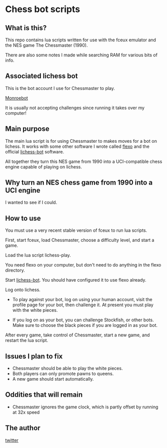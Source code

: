# Chess bot scripts

## What is this?

This repo contains lua scripts written for use with the fceux emulator
and the NES game The Chessmaster (1990).

There are also some notes I made while searching RAM for various bits
of info.

## Associated lichess bot

This is the bot account I use for Chessmaster to play. 

[Monroebot](https://lichess.org/@/Monroebot)

It is usually not accepting challenges since running it takes over my
computer!

## Main purpose

The main lua script is for using Chessmaster to makes moves for
a bot on lichess. It works with some other software I wrote called
[flexo](https://github.com/LinuxFan2718/flexo) and the official 
[lichess-bot](https://github.com/ShailChoksi/lichess-bot) software.

All together they turn this NES game from 1990 into a UCI-compatible 
chess engine capable of playing on lichess.

## Why turn an NES chess game from 1990 into a UCI engine

I wanted to see if I could.

## How to use

You must use a very recent stable version of fceux to run lua scripts.

First, start fceux, load Chessmaster, choose a difficulty level,
and start a game.

Load the lua script lichess-play.

You need flexo on your computer, but don't need to do anything
in the flexo directory.

Start [lichess-bot](https://github.com/ShailChoksi/lichess-bot).
You should have configured it to use flexo already.

Log onto lichess. 

- To play against your bot, log on using your human
account, visit the profile page for your bot, then challenge it.
At present you must play with the white pieces.

- If you log on as your bot, you can challenge Stockfish, or other
bots. Make sure to choose the black pieces if you are logged in as
your bot.

After every game, take control of Chessmaster, start a new game,
and restart the lua script.

## Issues I plan to fix

- Chessmaster should be able to play the white pieces.
- Both players can only promote pawns to queens.
- A new game should start automatically.

## Oddities that will remain

- Chessmaster ignores the game clock, which is partly offset by running at 32x speed

## The author

[twitter](https://twitter.com/DennisLibre)
